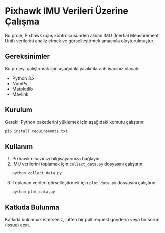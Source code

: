 # Pixhawk IMU Verileri Üzerine Çalışma

Bu proje, Pixhawk uçuş kontrolcüsünden alınan IMU (Inertial Measurement Unit) verilerini analiz etmek ve görselleştirmek amacıyla oluşturulmuştur.

## Gereksinimler

Bu projeyi çalıştırmak için aşağıdaki yazılımlara ihtiyacınız olacak:
- Python 3.x
- NumPy
- Matplotlib
- Mavlink

## Kurulum

Gerekli Python paketlerini yüklemek için aşağıdaki komutu çalıştırın:
```bash
pip install requirements.txt
```

## Kullanım

1. Pixhawk cihazınızı bilgisayarınıza bağlayın.
2. IMU verilerini toplamak için `collect_data.py` dosyasını çalıştırın:
    ```bash
    python collect_data.py
    ```
3. Toplanan verileri görselleştirmek için `plot_data.py` dosyasını çalıştırın:
    ```bash
    python plot_data.py
    ```

## Katkıda Bulunma

Katkıda bulunmak isterseniz, lütfen bir pull request gönderin veya bir sorun (issue) açın.

